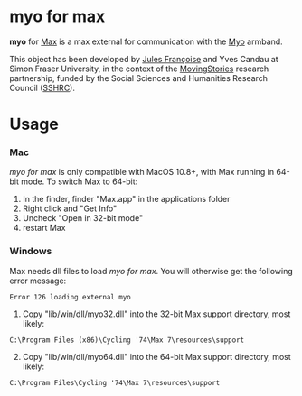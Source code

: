 # myo for max

**myo** for [Max](https://cycling74.com/products/max/) is a max external for communication with the [Myo](http://myo.com/) armband.

This object has been developed by [Jules Françoise](http://julesfrancoise.com/) and Yves Candau at Simon Fraser University, in the context of the [MovingStories](http://movingstories.ca/) research partnership, funded by the Social Sciences and Humanities Research Council ([SSHRC](http://www.sshrc-crsh.gc.ca/)).

# Usage

### Mac

*myo for max* is only compatible with MacOS 10.8+, with Max running in 64-bit mode. To switch Max to 64-bit:

1. In the finder, finder "Max.app" in the applications folder
2. Right click and "Get Info"
3. Uncheck "Open in 32-bit mode"
4. restart Max

### Windows

Max needs dll files to load *myo for max*. You will otherwise get the following error message:

`Error 126 loading external myo`

1. Copy "lib/win/dll/myo32.dll" into the 32-bit Max support directory, most likely:

`C:\Program Files (x86)\Cycling '74\Max 7\resources\support`

2. Copy "lib/win/dll/myo64.dll" into the 64-bit Max support directory, most likely:

`C:\Program Files\Cycling '74\Max 7\resources\support`
